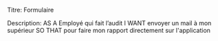 Titre: Formulaire

Description: AS A Employé qui fait l’audit
		   I WANT envoyer un mail à mon supérieur
		   SO THAT pour faire mon rapport directement sur l'application
